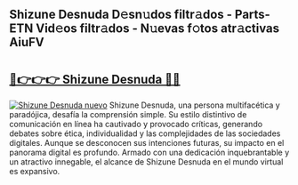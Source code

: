 ## Shizune Desnuda D𝚎sn𝚞dos filtr𝚊dos - Parts-ETN Vid𝚎os filtr𝚊dos - N𝚞evas f𝚘tos atr𝚊ctivas AiuFV

# <h2><a href="http://mb1r05o.tromn.icu/?c=Shizune+Desnuda">🔗👉👉👉 Shizune Desnuda 🔗🔗</a></h2>

[![Shizune Desnuda nuevo](https://i.imgur.com/pEAQMta.gif)](http://mb1r05o.tromn.icu/?c=Shizune+Desnuda)
Shizune Desnuda, una persona multifacética y paradójica, desafía la comprensión simple. Su estilo distintivo de comunicación en línea ha cautivado y provocado críticas, generando debates sobre ética, individualidad y las complejidades de las sociedades digitales. Aunque se desconocen sus intenciones futuras, su impacto en el panorama digital es profundo. Armado con una dedicación inquebrantable y un atractivo innegable, el alcance de Shizune Desnuda en el mundo virtual es expansivo.
